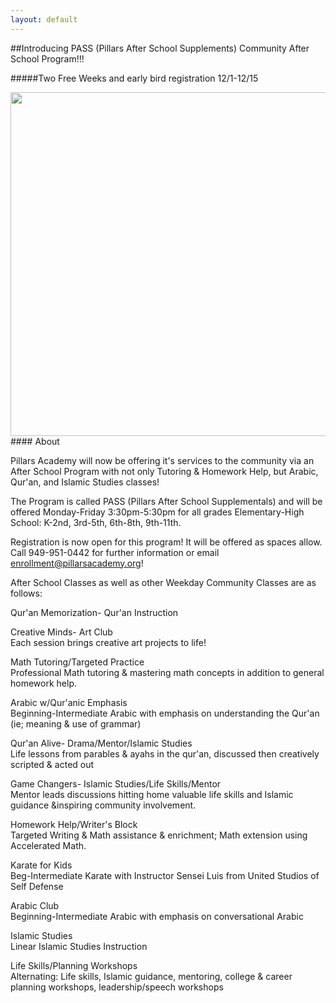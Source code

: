 ```yaml
---
layout: default
---
```

##Introducing PASS (Pillars After School Supplements) Community After School Program!!!

#####Two Free Weeks and early bird registration 12/1-12/15

<img width="550" src="https://cloud.githubusercontent.com/assets/11180395/11326418/18131d12-911e-11e5-9f45-667980efae42.jpg" />
#### About

Pillars Academy will now be offering it's services to the community via an After School Program with not only Tutoring & Homework Help, but Arabic, Qur'an, and Islamic Studies classes!

The Program is called PASS (Pillars After School Supplementals) and will be offered Monday-Friday 3:30pm-5:30pm for all grades Elementary-High School: K-2nd, 3rd-5th, 6th-8th, 9th-11th. 

Registration is now open for this program! It will be offered as spaces allow. Call 949-951-0442 for further information or email enrollment@pillarsacademy.org!

After School Classes as well as other Weekday Community Classes are as follows:

Qur'an Memorization- Qur'an Instruction				
				
Creative Minds- Art Club				
Each session brings creative art projects to life!				
				
Math Tutoring/Targeted Practice			
Professional Math tutoring & mastering  math concepts in addition to general homework help.				
				
Arabic w/Qur'anic Emphasis				
Beginning-Intermediate Arabic with emphasis on understanding the Qur'an (ie; meaning & use of grammar)				
				
Qur'an Alive- Drama/Mentor/Islamic Studies				
Life lessons from parables & ayahs in the qur'an, discussed then creatively scripted & acted out				
				
Game Changers- Islamic Studies/Life Skills/Mentor				
Mentor leads discussions hitting home valuable life skills and Islamic guidance &inspiring community involvement.  				
				
Homework Help/Writer's Block				
Targeted Writing & Math assistance & enrichment; Math extension using Accelerated Math.				
				
Karate for Kids				
Beg-Intermediate Karate with Instructor Sensei Luis from United Studios of Self Defense				
				
Arabic Club				
Beginning-Intermediate Arabic with emphasis on conversational Arabic				
				
Islamic Studies				
Linear Islamic Studies Instruction				
				
Life Skills/Planning Workshops				
Alternating: Life skills, Islamic guidance, mentoring, college & career planning workshops, leadership/speech workshops				

